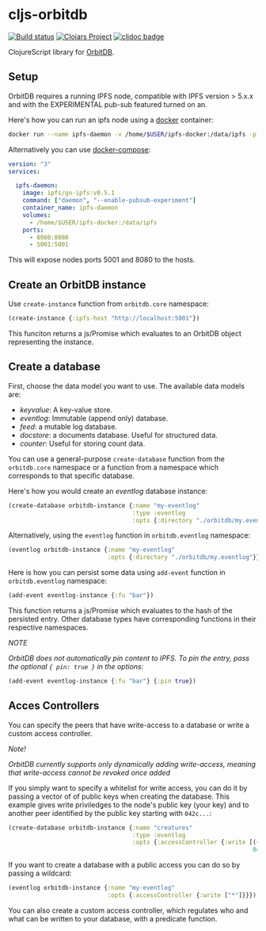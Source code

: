 # cljs-orbitdb

[![Build status](https://circleci.com/gh/district0x/cljs-orbitdb/tree/master.svg?style=shield)](https://circleci.com/gh/district0x/cljs-orbitdb/tree/master)
[![Clojars Project](https://img.shields.io/clojars/v/district0x/cljs-orbitdb.svg)](https://clojars.org/district0x/cljs-orbitdb)
[![cljdoc badge](https://cljdoc.org/badge/district0x/cljs-orbitdb)](https://cljdoc.org/d/district0x/cljs-orbitdb/CURRENT)

ClojureScript library for [OrbitDB](https://github.com/orbitdb/orbit-db/blob/master/API.md).

## Setup

OrbitDB requires a running IPFS node, compatible with IPFS version > 5.x.x and with the EXPERIMENTAL pub-sub featured turned on an.

Here's how you can run an ipfs node using a [docker](https://www.docker.com/) container:

```bash
docker run --name ipfs-daemon -v /home/$USER/ipfs-docker:/data/ipfs -p 8080:8080 -p 5001:5001 ipfs/go-ipfs:latest daemon --enable-pubsub-experiment
```

Alternatively you can use [docker-compose](https://docs.docker.com/compose/):

```yaml
version: "3"
services:

  ipfs-daemon:
    image: ipfs/go-ipfs:v0.5.1
    command: ["daemon", "--enable-pubsub-experiment"]
    container_name: ipfs-daemon
    volumes:
      - /home/$USER/ipfs-docker:/data/ipfs
    ports:
      - 8080:8080
      - 5001:5001
```

This will expose nodes ports 5001 and 8080 to the hosts.

## Create an OrbitDB instance

Use `create-instance` function from `orbitdb.core` namespace:

```clojure
(create-instance {:ipfs-host "http://localhost:5001"})
```

This funciton returns a js/Promise which evaluates to an OrbitDB object representing the instance.

## Create a database

First, choose the data model you want to use. The available data models are:

- *keyvalue*: A key-value store.
- *eventlog*: Immutable (append only) database.
- *feed*: a mutable log database.
- *docstore*: a documents database. Useful for structured data.
- *counter*: Useful for storing count data.

You can use a general-purpose `create-database` function from the `orbitdb.core` namespace or a function from a namespace which corresponds to that specific database.

Here's how you would create an *eventlog* database instance:

```clojure
(create-database orbitdb-instance {:name "my-eventlog"
                                   :type :eventlog
                                   :opts {:directory "./orbitdb/my.eventlog"}})
```

Alternatively, using the `eventlog` function in `orbitdb.eventlog` namespace:

```clojure
(eventlog orbitdb-instance {:name "my-eventlog"
                            :opts {:directory "./orbitdb/my.eventlog"}})
```

Here is how you can persist some data using `add-event` function in `orbitdb.eventlog` namespace:

```clojure
(add-event eventlog-instance {:fu "bar"})
```

This function returns a js/Promise which evaluates to the hash of the persisted entry.
Other database types have corresponding functions in their respective namespaces.

*NOTE*

_OrbitDB does not automatically pin content to IPFS. To pin the entry, pass the optional `{ pin: true }` in the options:_

```clojure
(add-event eventlog-instance {:fu "bar"} {:pin true})
```

## Acces Controllers

You can specify the peers that have write-access to a database or write a custom access controller.

*Note!*

_OrbitDB currently supports only dynamically adding write-access, meaning that write-access cannot be revoked once added_

If you simply want to specify a whitelist for write access, you can do it by passing a vector of of public keys when creating the database.
This example gives write priviledges to the node's public key (your key) and to another peer identified by the public key starting with `042c...`:

```clojure
(create-database orbitdb-instance {:name "creatures"
                                   :type :eventlog
                                   :opts {:accessController {:write [(-> ^js orbitdb-instance .-identity .-id)
                                                                     042c07044e7ea51a489c02854db5e09f0191690dc59db0afd95328c9db614a2976e088cab7c86d7e48183191258fc59dc699653508ce25bf0369d67f33d5d77839]}}})
```

If you want to create a database with a public access you can do so by passing a wildcard:

```clojure
(eventlog orbitdb-instance {:name "my-eventlog"
                            :opts {:accessController {:write ["*"]}}})
```

You can also create a custom access controller, which regulates who and what can be written to your database, with a predicate function.
